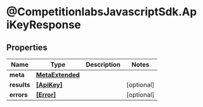# @CompetitionlabsJavascriptSdk.ApiKeyResponse

## Properties

Name | Type | Description | Notes
------------ | ------------- | ------------- | -------------
**meta** | [**MetaExtended**](docs/MetaExtended.md) |  | 
**results** | [**[ApiKey]**](docs/ApiKey.md) |  | [optional] 
**errors** | [**[Error]**](docs/Error.md) |  | [optional] 


